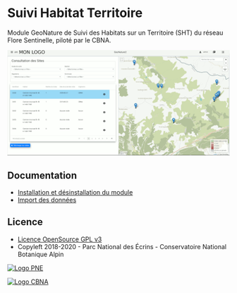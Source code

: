 # Suivi Habitat Territoire

Module GeoNature de Suivi des Habitats sur un Territoire (SHT) du réseau Flore Sentinelle, piloté par le CBNA.

![SHT module](docs/img/main_screen.png)

## Documentation

- [Installation et désinstallation du module](./docs/install.md)
- [Import des données](./docs/imports-data.md)

## Licence

* [Licence OpenSource GPL v3](./LICENSE.txt)
* Copyleft 2018-2020 - Parc National des Écrins - Conservatoire National Botanique Alpin

[![Logo PNE](http://geonature.fr/img/logo-pne.jpg)](http://www.ecrins-parcnational.fr)

[![Logo CBNA](http://www.cbn-alpin.fr/images/stories/habillage/logo-cbna.jpg)](http://www.cbn-alpin.fr)
